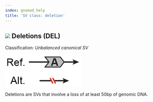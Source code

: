```yaml
---
index: gnomad_help  
title: 'SV class: deletion'  
---
```


## ![](https://placehold.it/15/D43925/000000?text=+) Deletions (DEL)  

Classification: _Unbalanced canonical SV_

![Deletion (DEL)](gnomAD_browser.SV_schematics_DEL.jpg)  

Deletions are SVs that involve a loss of at least 50bp of genomic DNA.  
